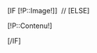 <div class="gradient"></div>
[IF [!P::Image!]]
	<img src="[!Domaine!]/[!P::Image!].limit.410x580.jpg" original-img="[!Domaine!]/[!P::Image!]" alt="" />
	<a href=[!Domaine!]/[!P::Image!] style="display:none"></a>
	//<img src="[!Domaine!]/[!P::Image!]"  alt="" style="display:none" id="image" />
[ELSE]
	<div class="page-padding">
		<p>[!P::Contenu!]</p>
	</div>
[/IF]